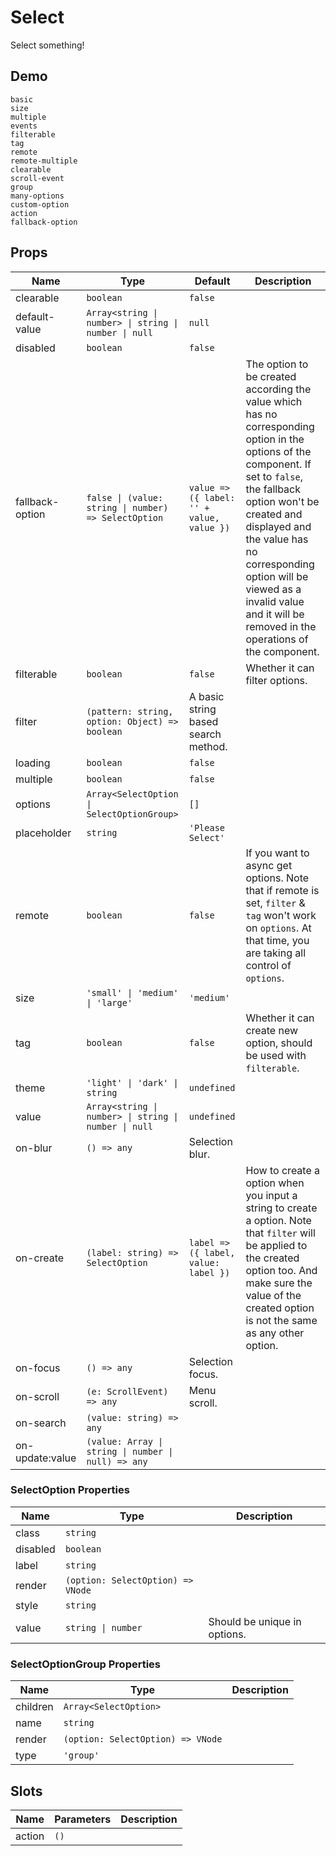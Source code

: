 # Select
Select something!

## Demo
```demo
basic
size
multiple
events
filterable
tag
remote
remote-multiple
clearable
scroll-event
group
many-options
custom-option
action
fallback-option
```

## Props
|Name|Type|Default|Description|
|-|-|-|-|
|clearable|`boolean`|`false`||
|default-value|`Array<string \| number> \| string \| number \| null`|`null`||
|disabled|`boolean`|`false`||
|fallback-option|`false \| (value: string \| number) => SelectOption`|`value => ({ label: '' + value, value })`|The option to be created according the value which has no corresponding option in the options of the component. If set to `false`, the fallback option won't be created and displayed and the value has no corresponding option will be viewed as a invalid value and it will be removed in the operations of the component.|
|filterable|`boolean`|`false`|Whether it can filter options.|
|filter|`(pattern: string, option: Object) => boolean`|A basic string based search method.||
|loading|`boolean`|`false`||
|multiple|`boolean`|`false`||
|options|`Array<SelectOption \| SelectOptionGroup>`|`[]`||
|placeholder|`string`|`'Please Select'`||
|remote|`boolean`|`false`|If you want to async get options. Note that if remote is set, `filter` & `tag` won't work on `options`. At that time, you are taking all control of `options`.|
|size|`'small' \| 'medium' \| 'large'`|`'medium'`||
|tag|`boolean`|`false`|Whether it can create new option, should be used with `filterable`.|
|theme|`'light' \| 'dark' \| string`|`undefined`||
|value|`Array<string \| number> \| string \| number \| null`|`undefined`||
|on-blur|`() => any`|Selection blur.|
|on-create|`(label: string) => SelectOption`|`label => ({ label, value: label })`|How to create a option when you input a string to create a option. Note that `filter` will be applied to the created option too. And make sure the value of the created option is not the same as any other option.|
|on-focus|`() => any`|Selection focus.|
|on-scroll|`(e: ScrollEvent) => any`|Menu scroll.|
|on-search|`(value: string) => any`||
|on-update:value|`(value: Array \| string \| number \| null) => any`||


### SelectOption Properties
|Name|Type|Description|
|-|-|-|
|class|`string`||
|disabled|`boolean`||
|label|`string`||
|render|`(option: SelectOption) => VNode`||
|style|`string`||
|value|`string \| number`|Should be unique in options.|

### SelectOptionGroup Properties
|Name|Type|Description|
|-|-|-|
|children|`Array<SelectOption>`||
|name|`string`||
|render|`(option: SelectOption) => VNode`||
|type|`'group'`||

## Slots
|Name|Parameters|Description|
|-|-|-|
|action|`()`||
